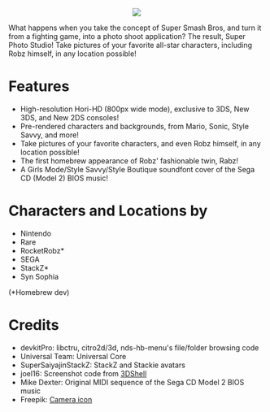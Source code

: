 <p align="center">
 <img src="https://github.com/RocketRobz/SuperPhotoStudio/blob/master/resources/title.png"><br>
</p>
What happens when you take the concept of Super Smash Bros, and turn it from a fighting game, into a photo shoot application?     
The result, Super Photo Studio! Take pictures of your favorite all-star characters, including Robz himself, in any location possible!

# Features

* High-resolution Hori-HD (800px wide mode), exclusive to 3DS, New 3DS, and New 2DS consoles!
* Pre-rendered characters and backgrounds, from Mario, Sonic, Style Savvy, and more!
* Take pictures of your favorite characters, and even Robz himself, in any location possible!
* The first homebrew appearance of Robz' fashionable twin, Rabz!     
* A Girls Mode/Style Savvy/Style Boutique soundfont cover of the Sega CD (Model 2) BIOS music!

# Characters and Locations by
* Nintendo
* Rare
* RocketRobz*
* SEGA
* StackZ*
* Syn Sophia

(*Homebrew dev)

# Credits
* devkitPro: libctru, citro2d/3d, nds-hb-menu's file/folder browsing code
* Universal Team: Universal Core
* SuperSaiyajinStackZ: StackZ and Stackie avatars
* joel16: Screenshot code from [3DShell](https://github.com/joel16/3DShell)
* Mike Dexter: Original MIDI sequence of the Sega CD Model 2 BIOS music
* Freepik: [Camera icon](https://www.flaticon.com/free-icon/camera_2965705?term=camera&page=1&position=12)